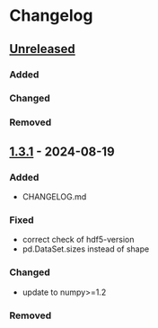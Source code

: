 # Changelog


## [Unreleased]

### Added


### Changed


### Removed


## [1.3.1] - 2024-08-19

### Added

- CHANGELOG.md

### Fixed
- correct check of hdf5-version
- pd.DataSet.sizes instead of shape

### Changed
- update to numpy>=1.2

### Removed



[unreleased]: https://github.com/MaxBo/matrixconverters/compare/v1.3.1...HEAD
[1.3.1]: https://github.com/olivierlacan/keep-a-changelog/compare/v1.3.1...v1.3.0
[1.3.0]: https://github.com/olivierlacan/keep-a-changelog/releases/tag/v1.3.0